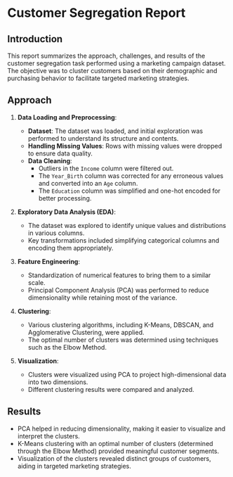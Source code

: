 # Customer Segregation Report

## Introduction

This report summarizes the approach, challenges, and results of the customer segregation task performed using a marketing campaign dataset. The objective was to cluster customers based on their demographic and purchasing behavior to facilitate targeted marketing strategies.

## Approach

1. **Data Loading and Preprocessing**:
    - **Dataset**: The dataset was loaded, and initial exploration was performed to understand its structure and contents.
    - **Handling Missing Values**: Rows with missing values were dropped to ensure data quality.
    - **Data Cleaning**: 
        - Outliers in the `Income` column were filtered out.
        - The `Year_Birth` column was corrected for any erroneous values and converted into an `Age` column.
        - The `Education` column was simplified and one-hot encoded for better processing.

2. **Exploratory Data Analysis (EDA)**:
    - The dataset was explored to identify unique values and distributions in various columns.
    - Key transformations included simplifying categorical columns and encoding them appropriately.

3. **Feature Engineering**:
    - Standardization of numerical features to bring them to a similar scale.
    - Principal Component Analysis (PCA) was performed to reduce dimensionality while retaining most of the variance.

4. **Clustering**:
    - Various clustering algorithms, including K-Means, DBSCAN, and Agglomerative Clustering, were applied.
    - The optimal number of clusters was determined using techniques such as the Elbow Method.

5. **Visualization**:
    - Clusters were visualized using PCA to project high-dimensional data into two dimensions.
    - Different clustering results were compared and analyzed.

## Results

- PCA helped in reducing dimensionality, making it easier to visualize and interpret the clusters.
- K-Means clustering with an optimal number of clusters (determined through the Elbow Method) provided meaningful customer segments.
- Visualization of the clusters revealed distinct groups of customers, aiding in targeted marketing strategies.
